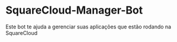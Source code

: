 # SquareCloud-Manager-Bot
Este bot te ajuda a gerenciar suas aplicações que estão rodando na SquareCloud
